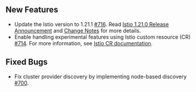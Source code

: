 ## New Features

- Update the Istio version to 1.21.1 [#716](https://github.com/kyma-project/istio/pull/716). Read [Istio 1.21.0 Release Announcement](https://istio.io/latest/news/releases/1.21.x/announcing-1.21/) and [Change Notes](https://istio.io/latest/news/releases/1.21.x/announcing-1.21/change-notes/) for more details.
- Enable handling experimental features using Istio custom resource (CR) [#714](https://github.com/kyma-project/istio/pull/714). For more information, see [Istio CR documentation](https://kyma-project.io/#/istio/user/04-00-istio-custom-resource).

## Fixed Bugs

- Fix cluster provider discovery by implementing node-based discovery [#700](https://github.com/kyma-project/istio/pull/700).